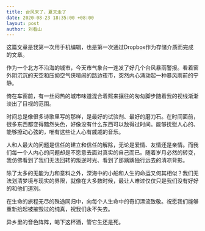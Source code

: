 ```yaml
---
title: 台风来了，夏天走了
date: 2020-08-23 18:35:00 +08:00
layout: post
author: 刘看山
---
```


这篇文章是我第一次用手机编辑，也是第一次通过Dropbox作为存储介质而完成的文章。

作为一个北方不沿海的城市，今天市气象台一连发了好几个台风暴雨警报。看着窗外阴沉沉的天空和压抑空气侠喧闹的路边夜市，突然内心涌动起一种暴风雨前的宁静。

倚在车窗前，有一丝闷热的城市味道混合着熙来攘往的匆匆脚步随着我的视线渐渐淡出了目视的范围。

时间总是像很多诗歌里写的那样，是最好的试验剂、最好的磨刀石。在时间面前，很多东西都变得黯然失色，好像没有什么东西可以敌得过时间。能够抚慰人心的、能够撩动心弦的，唯有这些让人心有戚戚的音乐。

人和人最大的问题是信任的建立和信任的解除，无论是爱情、友情还是亲情。而我们每一个人内心的问题却是不愿意去面对真实的自己而已。随着岁月必然的转变，我仿佛看到了我们无法回转的叛逆时光、看到了那踽踽独行远去的清凉背影。

除了太多的无能为力和意料之外，深海中的小船和人生的命运又何其相似？我们无法划清梦境与现实的界限，就像在大多数时候，最让人难过仅仅只是我们没有好好的和他们道別。

在生命的旅程无尽的殊途同归中，向每个人生命中的奇幻漂流致敬。祝愿我们能够重新拾起被摧毁过的纯真，祝我们永不失去。

异乡里的音色阵阵，喝下这杯酒，管它生还是死。